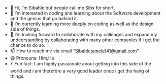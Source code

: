 - 👋 Hi, I’m Sibahle but people call me Sibs for short,
- 👀 I’m interested in coding and learning about the Software development and the genius that go behind it.
- 🌱 I’m currently learning more deeply on coding as well as the design side of things.
- 💞️ I’m looking forward to collaborate with my colleages and expand my undeerstanding by collaborating with many other companies if i get the chance to do so.
- 📫 How to reach me via email "Sibahletamela141@gmail.com"
- 😄 Pronouns: Him,He
- ⚡ Fun fact: I am highly passionate about getting into this side of the world and i am therefore a very good leader once i get the hang of things.

<!---
tarsibs/tarsibs is a ✨ special ✨ repository because its `README.md` (this file) appears on your GitHub profile.
You can click the Preview link to take a look at your changes.
--->

